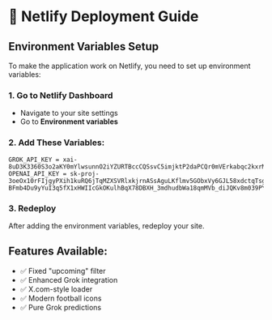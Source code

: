 # 🚀 Netlify Deployment Guide

## Environment Variables Setup

To make the application work on Netlify, you need to set up environment variables:

### 1. Go to Netlify Dashboard
- Navigate to your site settings
- Go to **Environment variables**

### 2. Add These Variables:
```
GROK_API_KEY = xai-8uD3K3360S3o2aKY0mYlwsunnO2iYZURTBccCQSsvC5imjktP2daPCQr0mVErkabqc2kxrMPUMYoSIq7
OPENAI_API_KEY = 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
```

### 3. Redeploy
After adding the environment variables, redeploy your site.

## Features Available:
- ✅ Fixed "upcoming" filter
- ✅ Enhanced Grok integration
- ✅ X.com-style loader
- ✅ Modern football icons
- ✅ Pure Grok predictions
